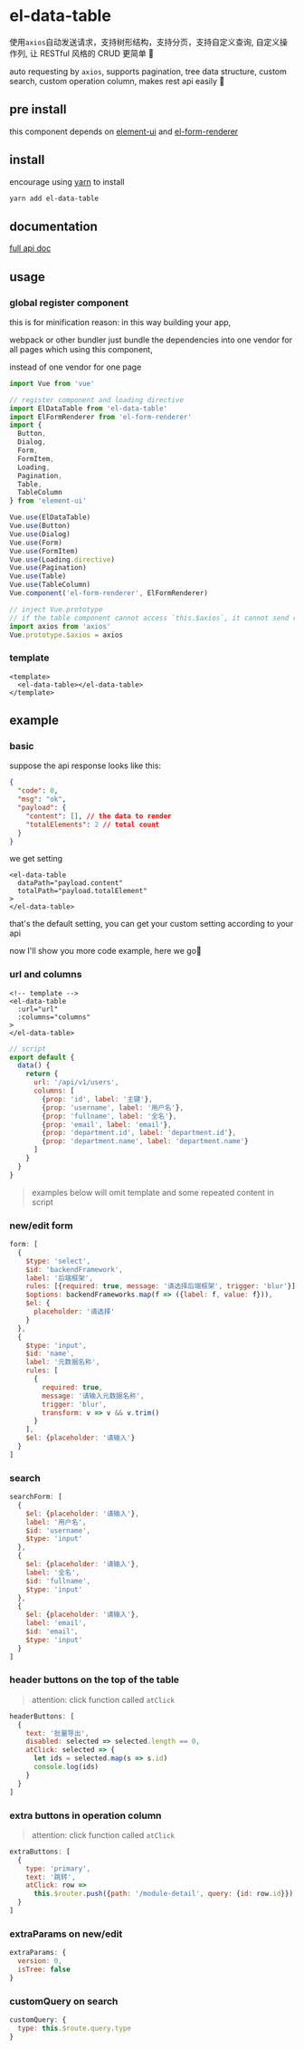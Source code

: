 # el-data-table

使用`axios`自动发送请求，支持树形结构，支持分页，支持自定义查询, 自定义操作列, 让 RESTful 风格的 CRUD 更简单 👏

auto requesting by `axios`, supports pagination, tree data structure, custom search, custom operation column, makes rest api easily 👏

## pre install

this component depends on [element-ui](http://element.eleme.io/#/zh-CN/component/table) and [el-form-renderer](https://github.com/leezng/el-form-renderer)

## install

encourage using [yarn](https://yarnpkg.com/en/docs/install#mac-stable) to install

```sh
yarn add el-data-table
```

## documentation

[full api doc](https://femessage.github.io/el-data-table/)

## usage

### global register component

this is for minification reason: in this way building your app,

webpack or other bundler just bundle the dependencies into one vendor for all pages which using this component,

instead of one vendor for one page

```js
import Vue from 'vue'

// register component and loading directive
import ElDataTable from 'el-data-table'
import ElFormRenderer from 'el-form-renderer'
import {
  Button,
  Dialog,
  Form,
  FormItem,
  Loading,
  Pagination,
  Table,
  TableColumn
} from 'element-ui'

Vue.use(ElDataTable)
Vue.use(Button)
Vue.use(Dialog)
Vue.use(Form)
Vue.use(FormItem)
Vue.use(Loading.directive)
Vue.use(Pagination)
Vue.use(Table)
Vue.use(TableColumn)
Vue.component('el-form-renderer', ElFormRenderer)

// inject Vue.prototype
// if the table component cannot access `this.$axios`, it cannot send request
import axios from 'axios'
Vue.prototype.$axios = axios
```

### template

```vue
<template>
  <el-data-table></el-data-table>
</template>
```

## example

### basic

suppose the api response looks like this:

```json
{
  "code": 0,
  "msg": "ok",
  "payload": {
    "content": [], // the data to render
    "totalElements": 2 // total count
  }
}
```

we get setting

```template
<el-data-table
  dataPath="payload.content"
  totalPath="payload.totalElement"
>
</el-data-table>
```

that's the default setting, you can get your custom setting according to your api

now I'll show you more code example, here we go🚴

### url and columns

```vue
<!-- template -->
<el-data-table
  :url="url"
  :columns="columns"
>
</el-data-table>
```

```js
// script
export default {
  data() {
    return {
      url: '/api/v1/users',
      columns: [
        {prop: 'id', label: '主键'},
        {prop: 'username', label: '用户名'},
        {prop: 'fullname', label: '全名'},
        {prop: 'email', label: 'email'},
        {prop: 'department.id', label: 'department.id'},
        {prop: 'department.name', label: 'department.name'}
      ]
    }
  }
}
```

> examples below will omit template and some repeated content in script

### new/edit form

```js
form: [
  {
    $type: 'select',
    $id: 'backendFramework',
    label: '后端框架',
    rules: [{required: true, message: '请选择后端框架', trigger: 'blur'}],
    $options: backendFrameworks.map(f => ({label: f, value: f})),
    $el: {
      placeholder: '请选择'
    }
  },
  {
    $type: 'input',
    $id: 'name',
    label: '元数据名称',
    rules: [
      {
        required: true,
        message: '请输入元数据名称',
        trigger: 'blur',
        transform: v => v && v.trim()
      }
    ],
    $el: {placeholder: '请输入'}
  }
]
```

### search

```js
searchForm: [
  {
    $el: {placeholder: '请输入'},
    label: '用户名',
    $id: 'username',
    $type: 'input'
  },
  {
    $el: {placeholder: '请输入'},
    label: '全名',
    $id: 'fullname',
    $type: 'input'
  },
  {
    $el: {placeholder: '请输入'},
    label: 'email',
    $id: 'email',
    $type: 'input'
  }
]
```

### header buttons on the top of the table

> attention: click function called `atClick`

```js
headerButtons: [
  {
    text: '批量导出',
    disabled: selected => selected.length == 0,
    atClick: selected => {
      let ids = selected.map(s => s.id)
      console.log(ids)
    }
  }
]
```

### extra buttons in operation column

> attention: click function called `atClick`

```js
extraButtons: [
  {
    type: 'primary',
    text: '跳转',
    atClick: row =>
      this.$router.push({path: '/module-detail', query: {id: row.id}})
  }
]
```

### extraParams on new/edit

```js
extraParams: {
  version: 0,
  isTree: false
}
```

### customQuery on search

```js
customQuery: {
  type: this.$route.query.type
}
```
